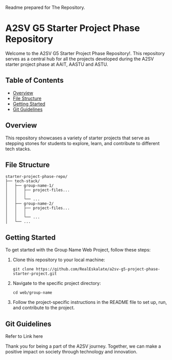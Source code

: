 Readme prepared for The Repository.

# A2SV G5 Starter Project Phase Repository 

Welcome to the A2SV G5 Starter Project Phase Repository!. This repository serves as a central hub for all the projects developed during the A2SV starter project phase at  AAIT, AASTU and ASTU.
## Table of Contents

- [Overview](#overview)
- [File Structure](#file-structure)
- [Getting Started](#getting-started)
- [Git Guidelines](#git-guidelines)

## Overview

This repository showcases a variety of starter projects that serve as stepping stones for students to explore, learn, and contribute to different tech stacks.

## File Structure

```
starter-project-phase-repo/
├── tech-stack/
│   ├── group-name-1/
│   │   ├── project-files...
│   │   │
│   │   └── ...
│   ├── group-name-2/
│   │   ├── project-files...
│   │   │
│   │   └── ...
│   └── ...

```

## Getting Started

To get started with the Group Name Web Project, follow these steps:

1. Clone this repository to your local machine:
   ```
   git clone https://github.com/RealEskalate/a2sv-g5-project-phase-starter-project.git
   ```

2. Navigate to the specific project directory:
   ```
   cd web/group-name
   ```

3. Follow the project-specific instructions in the README file to set up, run, and contribute to the project.

## Git Guidelines


Refer to Link here


Thank you for being a part of the A2SV journey. Together, we can make a positive impact on society through technology and innovation.

